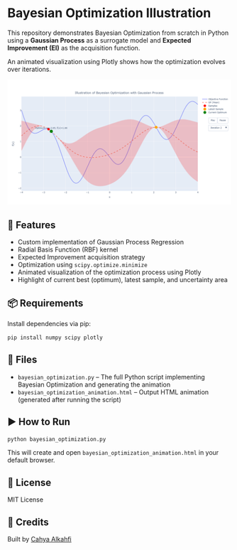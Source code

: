 # Bayesian Optimization Illustration

This repository demonstrates Bayesian Optimization from scratch in Python using a **Gaussian Process** as a surrogate model and **Expected Improvement (EI)** as the acquisition function.

An animated visualization using Plotly shows how the optimization evolves over iterations.

![Bayesian Optimization Animation](Output.png)

## 🚀 Features

- Custom implementation of Gaussian Process Regression
- Radial Basis Function (RBF) kernel
- Expected Improvement acquisition strategy
- Optimization using `scipy.optimize.minimize`
- Animated visualization of the optimization process using Plotly
- Highlight of current best (optimum), latest sample, and uncertainty area

## 📦 Requirements

Install dependencies via pip:

```bash
pip install numpy scipy plotly
```

## 📂 Files

- `bayesian_optimization.py` – The full Python script implementing Bayesian Optimization and generating the animation
- `bayesian_optimization_animation.html` – Output HTML animation (generated after running the script)

## ▶️ How to Run

```bash
python bayesian_optimization.py
```

This will create and open `bayesian_optimization_animation.html` in your default browser.


## 📄 License

MIT License

## 🧠 Credits

Built by [Cahya Alkahfi](https://sainsdata.id/author/ca_alkahfi/)
